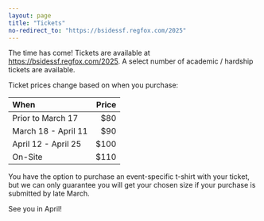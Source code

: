```yaml
---
layout: page
title: "Tickets"
no-redirect_to: "https://bsidessf.regfox.com/2025"
---
```


The time has come! Tickets are available at https://bsidessf.regfox.com/2025. A select number of academic / hardship tickets are available.

Ticket prices change based on when you purchase:

|When | Price |
|:--- | ---: |
| Prior to March 17 | $80 |
| March 18 - April 11 | $90 |
| April 12 - April 25 | $100 |
| On-Site | $110 |

You have the option to purchase an event-specific t-shirt with your ticket, but we can only guarantee you will get your chosen size if your purchase is submitted by late March.

See you in April!
